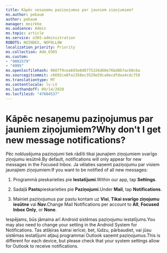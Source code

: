```yaml
---
title: Kāpēc nesaņemu paziņojumus par jauniem ziņojumiem?
ms.author: pebaum
author: pebaum
manager: mnirkhe
ms.audience: Admin
ms.topic: article
ms.service: o365-administration
ROBOTS: NOINDEX, NOFOLLOW
localization_priority: Priority
ms.collection: Adm_O365
ms.custom:
- "9002579"
- "4995"
ms.openlocfilehash: 0607f9cea693e0d0775326d60e76bd867ac60c6a
ms.sourcegitcommit: c6692ce0fa1358ec3529e59ca0ecdfdea4cdc759
ms.translationtype: MT
ms.contentlocale: lv-LV
ms.lasthandoff: 09/14/2020
ms.locfileid: "47664537"
---
```

# <a name="why-dont-i-get-new-message-notifications"></a><span data-ttu-id="67292-102">Kāpēc nesaņemu paziņojumus par jauniem ziņojumiem?</span><span class="sxs-lookup"><span data-stu-id="67292-102">Why don't I get new message notifications?</span></span>

<span data-ttu-id="67292-103">Pēc noklusējuma paziņojumi tiek rādīti tikai jaunajiem ziņojumiem svarīgo ziņojumu iesūtnē.</span><span class="sxs-lookup"><span data-stu-id="67292-103">By default, notifications will only appear for new messages in the Focused Inbox.</span></span> <span data-ttu-id="67292-104">Ja vēlaties saņemt paziņojumu par visiem jaunajiem ziņojumiem:</span><span class="sxs-lookup"><span data-stu-id="67292-104">If you want to be notified of all new messages:</span></span>

1. <span data-ttu-id="67292-105">Programmā pieskarieties pie **Iestatījumi**.</span><span class="sxs-lookup"><span data-stu-id="67292-105">Within our app, tap **Settings**.</span></span>

2. <span data-ttu-id="67292-106">Sadaļā **Pasts**pieskarieties pie **Paziņojumi**.</span><span class="sxs-lookup"><span data-stu-id="67292-106">Under **Mail**, tap **Notifications**.</span></span>

3. <span data-ttu-id="67292-107">Mainiet paziņojumus par pastu kontam uz **Visi**, **Tikai svarīgo ziņojumu iesūtne** vai **Nav**.</span><span class="sxs-lookup"><span data-stu-id="67292-107">Change Mail Notifications per account to **All**, **Focused Inbox Only**, or **None**.</span></span>

<span data-ttu-id="67292-108">Iespējams, būs jāmaina arī Android sistēmas paziņojumu iestatījums.</span><span class="sxs-lookup"><span data-stu-id="67292-108">You may also need to change your setting in the Android System for Notifications.</span></span> <span data-ttu-id="67292-109">Tas atšķiras katrai ierīcei, bet, lūdzu, pārbaudiet, vai jūsu sistēmas iestatījumi atļauj programmai Outlook saņemt paziņojumus.</span><span class="sxs-lookup"><span data-stu-id="67292-109">This is different for each device, but please check that your system settings allow for Outlook to receive notifications.</span></span>
